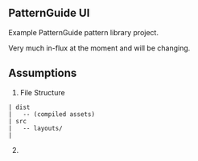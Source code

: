 PatternGuide UI
---

Example PatternGuide pattern library project.

Very much in-flux at the moment and will be changing.

## Assumptions

1. File Structure

  ```text
  | dist
  |   -- (compiled assets)
  | src  
  |   -- layouts/
  |
  ```
2.
